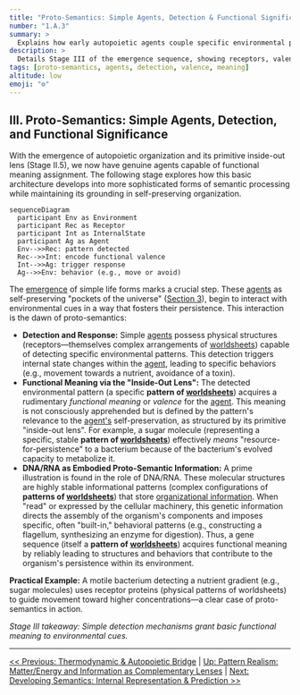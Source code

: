 ```yaml
---
title: "Proto-Semantics: Simple Agents, Detection & Functional Significance"
number: "1.A.3"
summary: >
  Explains how early autopoietic agents couple specific environmental patterns to self-preserving behaviors, giving rise to proto-semantic meaning.
description: >
  Details Stage III of the emergence sequence, showing receptors, valence encoding, and DNA/RNA examples that illustrate how simple detection-response loops ground the first functional semantics.
tags: [proto-semantics, agents, detection, valence, meaning]
altitude: low
emoji: "⚙️"
---
```


## III. Proto-Semantics: Simple Agents, Detection, and Functional Significance

With the emergence of autopoietic organization and its primitive inside-out lens (Stage II.5), we now have genuine agents capable of functional meaning assignment. The following stage explores how this basic architecture develops into more sophisticated forms of semantic processing while maintaining its grounding in self-preserving organization.

```mermaid
sequenceDiagram
  participant Env as Environment
  participant Rec as Receptor
  participant Int as InternalState
  participant Ag as Agent
  Env-->>Rec: pattern detected
  Rec-->>Int: encode functional valence
  Int-->>Ag: trigger response
  Ag-->>Env: behavior (e.g., move or avoid)
```

The [emergence](../../glossary/E.md#emergence) of simple life forms marks a crucial step. These [agents](../../glossary/A.md#agent) as self-preserving "pockets of the universe" ([Section 3](../../03-agents-as-information-processors/3-agents-as-information-processors.md)), begin to interact with environmental cues in a way that fosters their persistence. This interaction is the dawn of proto-semantics:

- **Detection and Response:** Simple [agents](../../glossary/A.md#agent) possess physical structures (receptors—themselves complex arrangements of [worldsheets](../../glossary/W.md#worldsheet)) capable of detecting specific environmental patterns. This detection triggers internal state changes within the [agent](../../glossary/A.md#agent), leading to specific behaviors (e.g., movement towards a nutrient, avoidance of a toxin).
- **Functional Meaning via the "Inside-Out Lens":** The detected environmental pattern (a specific **pattern of [worldsheets](../../glossary/W.md#worldsheet)**) acquires a rudimentary *functional meaning* or *valence* for the [agent](../../glossary/A.md#agent). This meaning is not consciously apprehended but is defined by the pattern\'s relevance to the [agent\'s](../../glossary/A.md#agent) self-preservation, as structured by its primitive "inside-out lens". For example, a sugar molecule (representing a specific, stable **pattern of [worldsheets](../../glossary/W.md#worldsheet)**) effectively *means* "resource-for-persistence" to a bacterium because of the bacterium\'s evolved capacity to metabolize it.
- **DNA/RNA as Embodied Proto-Semantic Information:** A prime illustration is found in the role of DNA/RNA. These molecular structures are highly stable informational patterns (complex configurations of **patterns of [worldsheets](../../glossary/W.md#worldsheet)**) that store [organizational information](../../glossary/O.md#organizational-information). When "read" or expressed by the cellular machinery, this genetic information directs the assembly of the organism\'s components and imposes specific, often "built-in," behavioral patterns (e.g., constructing a flagellum, synthesizing an enzyme for digestion). Thus, a gene sequence (itself a **pattern of [worldsheets](../../glossary/W.md#worldsheet)**) acquires functional meaning by reliably leading to structures and behaviors that contribute to the organism\'s persistence within its environment.

**Practical Example:** A motile bacterium detecting a nutrient gradient (e.g., sugar molecules) uses receptor proteins (physical patterns of worldsheets) to guide movement toward higher concentrations—a clear case of proto-semantics in action.

*Stage III takeaway: Simple detection mechanisms grant basic functional meaning to environmental cues.*

---
[<< Previous: Thermodynamic & Autopoietic Bridge](1a25-thermodynamic-bridge.md) | [Up: Pattern Realism: Matter/Energy and Information as Complementary Lenses](../1-pattern-realism.md) | [Next: Developing Semantics: Internal Representation & Prediction >>](1a4-developing-semantics.md)
